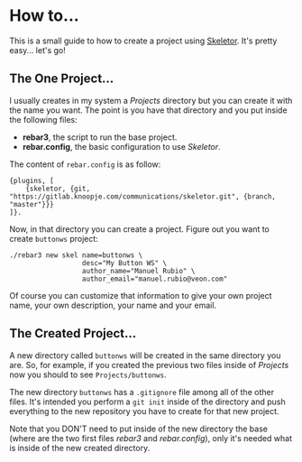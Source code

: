 How to...
=========

This is a small guide to how to create a project using [Skeletor](https://gitlab.knoopje.com/communications/skeletor). It's pretty easy... let's go!

The One Project...
------------------

I usually creates in my system a *Projects* directory but you can create it with the name you want. The point is you have that directory and you put inside the following files:

- **rebar3**, the script to run the base project.
- **rebar.config**, the basic configuration to use *Skeletor*.

The content of `rebar.config` is as follow:

```
{plugins, [
    {skeletor, {git, "https://gitlab.knoopje.com/communications/skeletor.git", {branch, "master"}}}
]}.
```

Now, in that directory you can create a project. Figure out you want to create `buttonws` project:

```
./rebar3 new skel name=buttonws \
                  desc="My Button WS" \
                  author_name="Manuel Rubio" \
                  author_email="manuel.rubio@veon.com"
```

Of course you can customize that information to give your own project name, your own description, your name and your email.

The Created Project...
----------------------

A new directory called `buttonws` will be created in the same directory you are. So, for example, if you created the previous two files inside of *Projects* now you should to see `Projects/buttonws`.

The new directory `buttonws` has a `.gitignore` file among all of the other files. It's intended you perform a `git init` inside of the directory and push everything to the new repository you have to create for that new project.

Note that you DON'T need to put inside of the new directory the base (where are the two first files *rebar3* and *rebar.config*), only it's needed what is inside of the new created directory.
